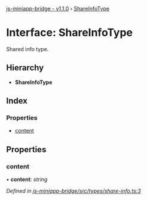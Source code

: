 [js-miniapp-bridge - v1.1.0](../README.md) › [ShareInfoType](shareinfotype.md)

# Interface: ShareInfoType

Shared info type.

## Hierarchy

* **ShareInfoType**

## Index

### Properties

* [content](shareinfotype.md#content)

## Properties

###  content

• **content**: *string*

*Defined in [js-miniapp-bridge/src/types/share-info.ts:3](https://github.com/rakutentech/js-miniapp/blob/1e2f55c/js-miniapp-bridge/src/types/share-info.ts#L3)*
